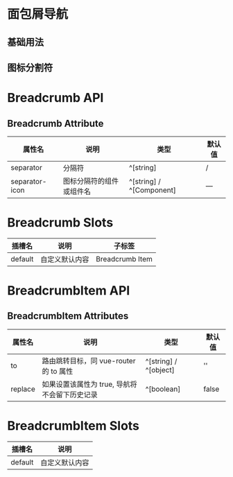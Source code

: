 # 面包屑导航
## 基础用法
<preview path="../example/breadcrumb/breadcrumb-base.vue" title="基本使用"></preview>
## 图标分割符
<preview path="../example/breadcrumb/breadcrumb-icon.vue" title="图标分隔符"></preview>
# Breadcrumb API
## Breadcrumb Attribute
| 属性名            | 说明           | 类型                       | 默认值 |
|----------------|--------------|--------------------------|-----|
| separator      | 分隔符          | ^[string]                | /   |
| separator-icon | 图标分隔符的组件或组件名 | ^[string] / ^[Component] | —   |
# Breadcrumb Slots
| 插槽名     | 说明          | 子标签             |
|---------|-------------|-----------------|
| default | 自定义默认内容     | Breadcrumb Item |

# BreadcrumbItem API
## BreadcrumbItem Attributes
| 属性名    | 说明                            | 类型                        | 默认值        |
| ------- |-------------------------------|---------------------------|------------|
| to      | 路由跳转目标，同 vue-router 的 to 属性   | ^[string] / ^[object] | ''         |
| replace | 如果设置该属性为 true, 导航将不会留下历史记录    | ^[boolean]                | false      |
# BreadcrumbItem Slots
| 插槽名     | 说明          |
|---------|-------------|
| default | 自定义默认内容     | 
